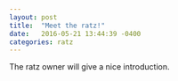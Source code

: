 ```yaml
---
layout: post
title:  "Meet the ratz!"
date:   2016-05-21 13:44:39 -0400
categories: ratz
---
```


The ratz owner will give a nice introduction. 

